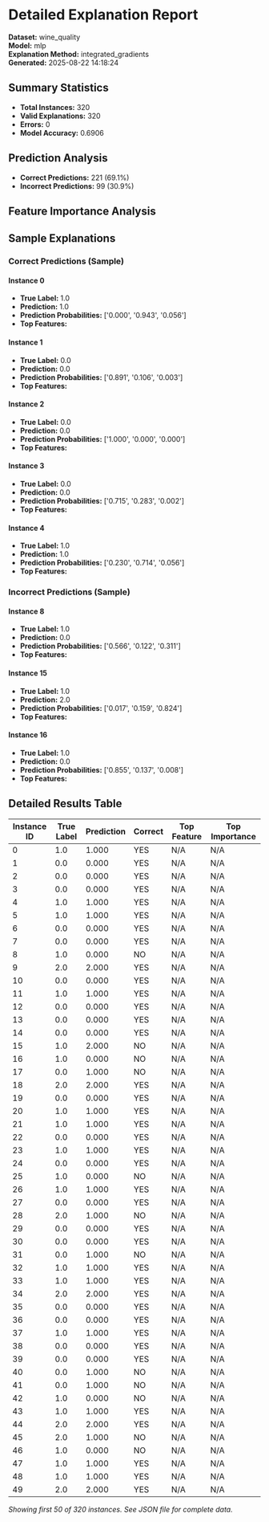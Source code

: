 # Detailed Explanation Report

**Dataset:** wine_quality  
**Model:** mlp  
**Explanation Method:** integrated_gradients  
**Generated:** 2025-08-22 14:18:24  

## Summary Statistics

- **Total Instances:** 320
- **Valid Explanations:** 320
- **Errors:** 0
- **Model Accuracy:** 0.6906

## Prediction Analysis

- **Correct Predictions:** 221 (69.1%)
- **Incorrect Predictions:** 99 (30.9%)

## Feature Importance Analysis

## Sample Explanations

### Correct Predictions (Sample)

#### Instance 0

- **True Label:** 1.0
- **Prediction:** 1.0
- **Prediction Probabilities:** ['0.000', '0.943', '0.056']
- **Top Features:**

#### Instance 1

- **True Label:** 0.0
- **Prediction:** 0.0
- **Prediction Probabilities:** ['0.891', '0.106', '0.003']
- **Top Features:**

#### Instance 2

- **True Label:** 0.0
- **Prediction:** 0.0
- **Prediction Probabilities:** ['1.000', '0.000', '0.000']
- **Top Features:**

#### Instance 3

- **True Label:** 0.0
- **Prediction:** 0.0
- **Prediction Probabilities:** ['0.715', '0.283', '0.002']
- **Top Features:**

#### Instance 4

- **True Label:** 1.0
- **Prediction:** 1.0
- **Prediction Probabilities:** ['0.230', '0.714', '0.056']
- **Top Features:**

### Incorrect Predictions (Sample)

#### Instance 8

- **True Label:** 1.0
- **Prediction:** 0.0
- **Prediction Probabilities:** ['0.566', '0.122', '0.311']
- **Top Features:**

#### Instance 15

- **True Label:** 1.0
- **Prediction:** 2.0
- **Prediction Probabilities:** ['0.017', '0.159', '0.824']
- **Top Features:**

#### Instance 16

- **True Label:** 1.0
- **Prediction:** 0.0
- **Prediction Probabilities:** ['0.855', '0.137', '0.008']
- **Top Features:**

## Detailed Results Table

| Instance ID | True Label | Prediction | Correct | Top Feature | Top Importance |
|-------------|------------|------------|---------|-------------|----------------|
| 0 | 1.0 | 1.000 | YES | N/A | N/A |
| 1 | 0.0 | 0.000 | YES | N/A | N/A |
| 2 | 0.0 | 0.000 | YES | N/A | N/A |
| 3 | 0.0 | 0.000 | YES | N/A | N/A |
| 4 | 1.0 | 1.000 | YES | N/A | N/A |
| 5 | 1.0 | 1.000 | YES | N/A | N/A |
| 6 | 0.0 | 0.000 | YES | N/A | N/A |
| 7 | 0.0 | 0.000 | YES | N/A | N/A |
| 8 | 1.0 | 0.000 | NO | N/A | N/A |
| 9 | 2.0 | 2.000 | YES | N/A | N/A |
| 10 | 0.0 | 0.000 | YES | N/A | N/A |
| 11 | 1.0 | 1.000 | YES | N/A | N/A |
| 12 | 0.0 | 0.000 | YES | N/A | N/A |
| 13 | 0.0 | 0.000 | YES | N/A | N/A |
| 14 | 0.0 | 0.000 | YES | N/A | N/A |
| 15 | 1.0 | 2.000 | NO | N/A | N/A |
| 16 | 1.0 | 0.000 | NO | N/A | N/A |
| 17 | 0.0 | 1.000 | NO | N/A | N/A |
| 18 | 2.0 | 2.000 | YES | N/A | N/A |
| 19 | 0.0 | 0.000 | YES | N/A | N/A |
| 20 | 1.0 | 1.000 | YES | N/A | N/A |
| 21 | 1.0 | 1.000 | YES | N/A | N/A |
| 22 | 0.0 | 0.000 | YES | N/A | N/A |
| 23 | 1.0 | 1.000 | YES | N/A | N/A |
| 24 | 0.0 | 0.000 | YES | N/A | N/A |
| 25 | 1.0 | 0.000 | NO | N/A | N/A |
| 26 | 1.0 | 1.000 | YES | N/A | N/A |
| 27 | 0.0 | 0.000 | YES | N/A | N/A |
| 28 | 2.0 | 1.000 | NO | N/A | N/A |
| 29 | 0.0 | 0.000 | YES | N/A | N/A |
| 30 | 0.0 | 0.000 | YES | N/A | N/A |
| 31 | 0.0 | 1.000 | NO | N/A | N/A |
| 32 | 1.0 | 1.000 | YES | N/A | N/A |
| 33 | 1.0 | 1.000 | YES | N/A | N/A |
| 34 | 2.0 | 2.000 | YES | N/A | N/A |
| 35 | 0.0 | 0.000 | YES | N/A | N/A |
| 36 | 0.0 | 0.000 | YES | N/A | N/A |
| 37 | 1.0 | 1.000 | YES | N/A | N/A |
| 38 | 0.0 | 0.000 | YES | N/A | N/A |
| 39 | 0.0 | 0.000 | YES | N/A | N/A |
| 40 | 0.0 | 1.000 | NO | N/A | N/A |
| 41 | 0.0 | 1.000 | NO | N/A | N/A |
| 42 | 1.0 | 0.000 | NO | N/A | N/A |
| 43 | 1.0 | 1.000 | YES | N/A | N/A |
| 44 | 2.0 | 2.000 | YES | N/A | N/A |
| 45 | 2.0 | 1.000 | NO | N/A | N/A |
| 46 | 1.0 | 0.000 | NO | N/A | N/A |
| 47 | 1.0 | 1.000 | YES | N/A | N/A |
| 48 | 1.0 | 1.000 | YES | N/A | N/A |
| 49 | 2.0 | 2.000 | YES | N/A | N/A |

*Showing first 50 of 320 instances. See JSON file for complete data.*
